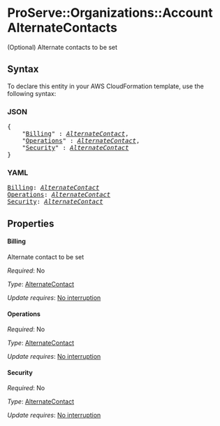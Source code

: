 # ProServe::Organizations::Account AlternateContacts

(Optional) Alternate contacts to be set

## Syntax

To declare this entity in your AWS CloudFormation template, use the following syntax:

### JSON

<pre>
{
    "<a href="#billing" title="Billing">Billing</a>" : <i><a href="alternatecontact.md">AlternateContact</a></i>,
    "<a href="#operations" title="Operations">Operations</a>" : <i><a href="alternatecontact.md">AlternateContact</a></i>,
    "<a href="#security" title="Security">Security</a>" : <i><a href="alternatecontact.md">AlternateContact</a></i>
}
</pre>

### YAML

<pre>
<a href="#billing" title="Billing">Billing</a>: <i><a href="alternatecontact.md">AlternateContact</a></i>
<a href="#operations" title="Operations">Operations</a>: <i><a href="alternatecontact.md">AlternateContact</a></i>
<a href="#security" title="Security">Security</a>: <i><a href="alternatecontact.md">AlternateContact</a></i>
</pre>

## Properties

#### Billing

Alternate contact to be set

_Required_: No

_Type_: <a href="alternatecontact.md">AlternateContact</a>

_Update requires_: [No interruption](https://docs.aws.amazon.com/AWSCloudFormation/latest/UserGuide/using-cfn-updating-stacks-update-behaviors.html#update-no-interrupt)

#### Operations

_Required_: No

_Type_: <a href="alternatecontact.md">AlternateContact</a>

_Update requires_: [No interruption](https://docs.aws.amazon.com/AWSCloudFormation/latest/UserGuide/using-cfn-updating-stacks-update-behaviors.html#update-no-interrupt)

#### Security

_Required_: No

_Type_: <a href="alternatecontact.md">AlternateContact</a>

_Update requires_: [No interruption](https://docs.aws.amazon.com/AWSCloudFormation/latest/UserGuide/using-cfn-updating-stacks-update-behaviors.html#update-no-interrupt)

